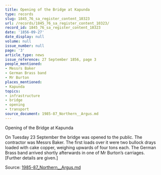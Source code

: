 ```yaml
---
title: Opening of the Bridge at Kapunda
type: records
slug: 1845_76_sa_register_content_10323
url: /records/1845_76_sa_register_content_10323/
record_id: 1845_76_sa_register_content_10323
date: '1856-09-27'
date_display: null
volume: null
issue_number: null
page: '3'
article_type: news
issue_reference: 27 September 1856, page 3
people_mentioned:
- Messrs Baker
- German Brass band
- Mr Burton
places_mentioned:
- Kapunda
topics:
- infrastructure
- bridge
- opening
- transport
source_document: 1985-87_Northern__Argus.md
---
```


Opening of the Bridge at Kapunda

On Tuesday 23 September the bridge was opened to the public.  The contractor was Messrs Baker.  The first loads over it were two bullock drays loaded with cake copper, weighing upwards of four tons each.  The German Brass band arrived shortly afterwards in one of Mr Burton’s carriages.  [Further details are given.]

Source: [1985-87_Northern__Argus.md](/downloads/markdown/1985-87_Northern__Argus.md)
